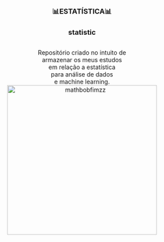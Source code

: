 <div align = center>
<h3>📊ESTATÍSTICA📊<h3> 
<p>statistic<p>
</div>

##

<div align = center>
Repositório criado no intuito de<br> armazenar os meus estudos<br> em relação a estatística<br> para análise de dados<br> e machine learning.
</div>



<div align = center>
<img src="https://i.imgur.com/kSicHLl.png" in-width="400px" max-width="350px" width="350px" align="center" alt="mathbobfimzz">
</div>
